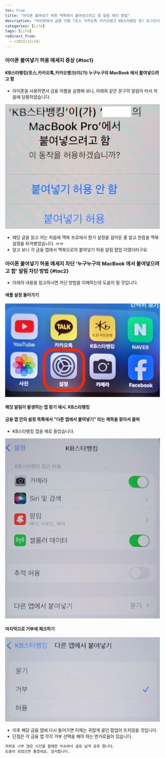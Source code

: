 ```yaml
---
toc: true
title: "아이폰 붙여넣기 허용 맥북에서 붙여넣으려고 함 알림 해지 방법"
description: "아이폰에서 금융 어플 (토스 카카오톡 카카오뱅크 KB스타뱅킹 등) 로그인시 팝업으로 뜨는 '누구의 맥북에서 붙여넣으려고 함' 알림 메세지 해지 하는 방법에 대한 글입니다." 
categories: [Life]
tags: [Life]
redirect_from:
  - /2023/12/18/
---
```


### 아이폰 붙여넣기 허용 메세지 증상 {#toc1}

#### KB스타뱅킹(토스,카카오톡,카카오뱅크)이(가) 누구누구의 MacBook 에서 붙여넣으려고 함

- 아이폰을 사용하면서 금융 어플을 실행해 보니, 아래와 같은 문구의 알림이 떠서 처음에 당황하였습니다.

![붙여넣으려고함](/assets/images/screen/붙여넣으려고함.jpg)

- 해당 글을 읽고 저는 처음에 맥북 프로에서 뭔가 설정을 걸어둔 줄 알고 한참을 맥북 설정을 뒤져봤었습니다. ㅠㅠ
- 알고 보니 각 금융 앱에서 맥북으로의 붙여넣기 허용 알림 팝업 이였더라구요

### 아이폰 붙여넣기 허용 메세지 차단 '누구누구의 MacBook 에서 붙여넣으려고 함' 알림 차단 방법 {#toc2}

- 아래의 내용을 참고하시면 차단 방법을 이해하는데 도움이 될 것입니다.

#### 애플 설정 들어가기

![설정버튼클릭](/assets/images/screen/설정버튼클릭.jpg)

#### 해당 알림이 발생하는 앱 찾기 예시. KB스타뱅킹

#### 금융 앱 안의 설정 목록에서 "다른 앱에서 붙여넣기" 라는 제목을 찾아서 클릭

- KB스타뱅킹 앱을 예로 들었습니다.

![다른앱에서붙여넣기](/assets/images/screen/다른앱에서붙여넣기.jpg)

#### 마지막으로 거부에 체크하기

![거부](/assets/images/screen/거부.jpg)

- 이후 해당 금융 앱에 다시 들어가면 이제는 귀찮게 굴던 팝업이 뜨지않을 것입니다.
- 단점은 각 금융 앱 각각 거부 선택을 해야 하는 번거로움이 있습니다.

```md
의외로 너무 많은 시간을 할애한 이슈여서 글로 남겨 공유 합니다.
도움이 되었으면 좋겠네요. 감사합니다.
```

